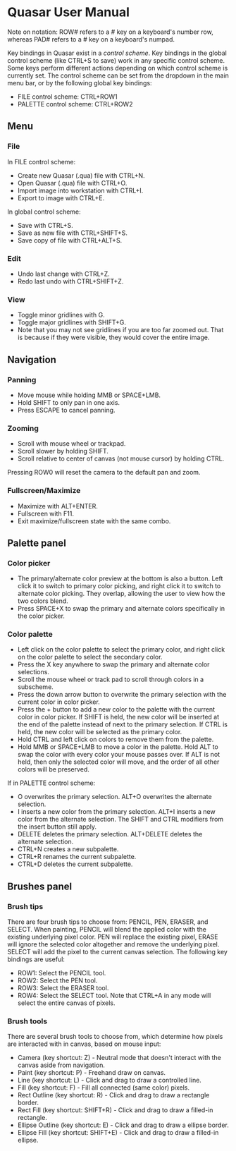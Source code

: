 # Quasar User Manual

Note on notation: ROW# refers to a # key on a keyboard's number row, whereas PAD# refers to a # key on a keyboard's numpad.

Key bindings in Quasar exist in a *control scheme*. Key bindings in the global control scheme (like CTRL+S to save) work in any specific control scheme. Some keys perform different actions depending on which control scheme is currently set.
The control scheme can be set from the dropdown in the main menu bar, or by the following global key bindings:
* FILE control scheme: CTRL+ROW1
* PALETTE control scheme: CTRL+ROW2

## Menu

### File

In FILE control scheme:
* Create new Quasar (.qua) file with CTRL+N.
* Open Quasar (.qua) file with CTRL+O.
* Import image into workstation with CTRL+I.
* Export to image with CTRL+E.

In global control scheme:
* Save with CTRL+S.
* Save as new file with CTRL+SHIFT+S.
* Save copy of file with CTRL+ALT+S.

### Edit

* Undo last change with CTRL+Z.
* Redo last undo with CTRL+SHIFT+Z.

### View

* Toggle minor gridlines with G.
* Toggle major gridlines with SHIFT+G.
* Note that you may not see gridlines if you are too far zoomed out. That is because if they were visible, they would cover the entire image.

## Navigation

### Panning

* Move mouse while holding MMB or SPACE+LMB.
* Hold SHIFT to only pan in one axis.
* Press ESCAPE to cancel panning.

### Zooming

* Scroll with mouse wheel or trackpad.
* Scroll slower by holding SHIFT.
* Scroll relative to center of canvas (not mouse cursor) by holding CTRL.

Pressing ROW0 will reset the camera to the default pan and zoom.

### Fullscreen/Maximize

* Maximize with ALT+ENTER.
* Fullscreen with F11.
* Exit maximize/fullscreen state with the same combo.

## Palette panel

### Color picker

* The primary/alternate color preview at the bottom is also a button. Left click it to switch to primary color picking, and right click it to switch to alternate color picking. They overlap, allowing the user to view how the two colors blend.
* Press SPACE+X to swap the primary and alternate colors specifically in the color picker.

### Color palette

* Left click on the color palette to select the primary color, and right click on the color palette to select the secondary color.
* Press the X key anywhere to swap the primary and alternate color selections.
* Scroll the mouse wheel or track pad to scroll through colors in a subscheme.
* Press the down arrow button to overwrite the primary selection with the current color in color picker.
* Press the + button to add a new color to the palette with the current color in color picker. If SHIFT is held, the new color will be inserted at the end of the palette instead of next to the primary selection. If CTRL is held, the new color will be selected as the primary color.
* Hold CTRL and left click on colors to remove them from the palette.
* Hold MMB or SPACE+LMB to move a color in the palette. Hold ALT to swap the color with every color your mouse passes over. If ALT is not held, then only the selected color will move, and the order of all other colors will be preserved.

If in PALETTE control scheme:
* O overwrites the primary selection. ALT+O overwrites the alternate selection.
* I inserts a new color from the primary selection. ALT+I inserts a new color from the alternate selection. The SHIFT and CTRL modifiers from the insert button still apply.
* DELETE deletes the primary selection. ALT+DELETE deletes the alternate selection.
* CTRL+N creates a new subpalette.
* CTRL+R renames the current subpalette.
* CTRL+D deletes the current subpalette.

## Brushes panel

### Brush tips

There are four brush tips to choose from: PENCIL, PEN, ERASER, and SELECT. When painting, PENCIL will blend the applied color with the existing underlying pixel color. PEN will replace the existing pixel, ERASE will ignore the selected color altogether and remove the underlying pixel. SELECT will add the pixel to the current canvas selection. The following key bindings are useful:

* ROW1: Select the PENCIL tool.
* ROW2: Select the PEN tool.
* ROW3: Select the ERASER tool.
* ROW4: Select the SELECT tool. Note that CTRL+A in any mode will select the entire canvas of pixels.

### Brush tools

There are several brush tools to choose from, which determine how pixels are interacted with in canvas, based on mouse input:

* Camera (key shortcut: Z) - Neutral mode that doesn't interact with the canvas aside from navigation.
* Paint (key shortcut: P) - Freehand draw on canvas.
* Line (key shortcut: L) - Click and drag to draw a controlled line.
* Fill (key shortcut: F) - Fill all connected (same color) pixels.
* Rect Outline (key shortcut: R) - Click and drag to draw a rectangle border.
* Rect Fill (key shortcut: SHIFT+R) - Click and drag to draw a filled-in rectangle.
* Ellipse Outline (key shortcut: E) - Click and drag to draw a ellipse border.
* Ellipse Fill (key shortcut: SHIFT+E) - Click and drag to draw a filled-in ellipse.
